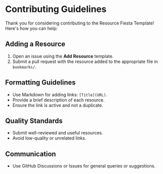 # Contributing Guidelines

Thank you for considering contributing to the Resource Fiesta Template! Here's how you can help:

## Adding a Resource
1. Open an issue using the **Add Resource** template.
2. Submit a pull request with the resource added to the appropriate file in `bookmarks/`.

## Formatting Guidelines
- Use Markdown for adding links: `[Title](URL)`.
- Provide a brief description of each resource.
- Ensure the link is active and not a duplicate.

## Quality Standards
- Submit well-reviewed and useful resources.
- Avoid low-quality or unrelated links.

## Communication
- Use GitHub Discussions or Issues for general queries or suggestions.